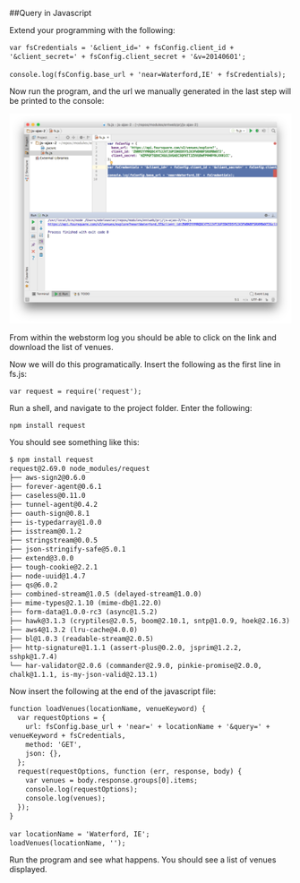 ##Query in Javascript

Extend your programming with the following:

~~~
var fsCredentials = '&client_id=' + fsConfig.client_id + '&client_secret=' + fsConfig.client_secret + '&v=20140601';

console.log(fsConfig.base_url + 'near=Waterford,IE' + fsCredentials);
~~~

Now run the program, and the url we manually generated in the last step will be printed to the console:

![](img/03.png)

From within the webstorm log you should be able to click on the link and download the list of venues.

Now we will do this programatically. Insert the following as the first line in fs.js:

~~~
var request = require('request');
~~~

Run a shell, and navigate to the project folder. Enter the following:

~~~
npm install request
~~~

You should see something like this:

~~~
$ npm install request
request@2.69.0 node_modules/request
├── aws-sign2@0.6.0
├── forever-agent@0.6.1
├── caseless@0.11.0
├── tunnel-agent@0.4.2
├── oauth-sign@0.8.1
├── is-typedarray@1.0.0
├── isstream@0.1.2
├── stringstream@0.0.5
├── json-stringify-safe@5.0.1
├── extend@3.0.0
├── tough-cookie@2.2.1
├── node-uuid@1.4.7
├── qs@6.0.2
├── combined-stream@1.0.5 (delayed-stream@1.0.0)
├── mime-types@2.1.10 (mime-db@1.22.0)
├── form-data@1.0.0-rc3 (async@1.5.2)
├── hawk@3.1.3 (cryptiles@2.0.5, boom@2.10.1, sntp@1.0.9, hoek@2.16.3)
├── aws4@1.3.2 (lru-cache@4.0.0)
├── bl@1.0.3 (readable-stream@2.0.5)
├── http-signature@1.1.1 (assert-plus@0.2.0, jsprim@1.2.2, sshpk@1.7.4)
└── har-validator@2.0.6 (commander@2.9.0, pinkie-promise@2.0.0, chalk@1.1.1, is-my-json-valid@2.13.1)
~~~

Now insert the following at the end of the javascript file:

~~~
function loadVenues(locationName, venueKeyword) {
  var requestOptions = {
    url: fsConfig.base_url + 'near=' + locationName + '&query=' + venueKeyword + fsCredentials,
    method: 'GET',
    json: {},
  };
  request(requestOptions, function (err, response, body) {
    var venues = body.response.groups[0].items;
    console.log(requestOptions);
    console.log(venues);
  });
}

var locationName = 'Waterford, IE';
loadVenues(locationName, '');
~~~

Run the program and see what happens. You should see a list of venues displayed.

